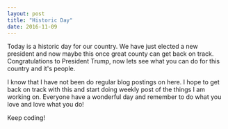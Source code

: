 ```yaml
---
layout: post
title: "Historic Day"
date: 2016-11-09
---
```


Today is a historic day for our country.  We have just elected a new president and now maybe this once great county can get back on track.  Congratulations to President Trump, now lets see what you can do for this country and it's people.  

I know that I have not been do regular blog postings on here.  I hope to get back on track with this and start doing weekly post of the things I am working on.  Everyone have a wonderful day and remember to do what you love and love what you do!

Keep coding!
